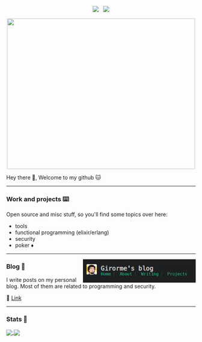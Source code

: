 <!-- # [![header](my-banner)]() -->

<p align='center'>
<a href="https://twitter.com/girorme1"><img height="30" src="https://github.com/WaylonWalker/WaylonWalker/blob/main/icon/twitter.png?raw=true"></a>&nbsp;&nbsp;
<a href="https://www.linkedin.com/in/rodrigo-girorme/"><img height="30" src="https://github.com/WaylonWalker/WaylonWalker/blob/main/icon/linkedin.png?raw=true"></a>
</p>

<p align="center">
 <img align="center" src="https://github.com/user-attachments/assets/9d444c4c-1502-4b5e-b111-8290c453eb4f" width="500" height="400"/>
</p>

Hey there 👋,
Welcome to my github 🐱

---
 
### Work and projects ⌨️

Open source and misc stuff, so you'll find some topics over here:

- tools
- functional programming (elixir/erlang)
- security
- poker ♦️
 ---

<p>
  <a href="https://girorme.github.io/"><img width="300" align='right' src="https://github.com/girorme/girorme/blob/main/header-blog.PNG"></a>
</p>

### Blog 🌱

I write posts on my personal blog. 
Most of them are related to programming and security.

🔗 [Link](https://girorme.github.io/en)

 ---

### Stats 🌟
<a href="https://github-readme-stats.vercel.app/api/top-langs/?username=girorme&hide=html,css,dockerfile&layout=compact">
  <img align="center" src="https://github-readme-stats.vercel.app/api/top-langs/?username=girorme&hide=html,css,dockerfile&layout=compact&theme=radical" />
</a>
<a href="https://github-readme-stats.vercel.app/api?username=girorme&show_icons=true&theme=radical">
  <img align="center" src="https://github-readme-stats.vercel.app/api?username=girorme&show_icons=true&theme=radical" />
</a>
